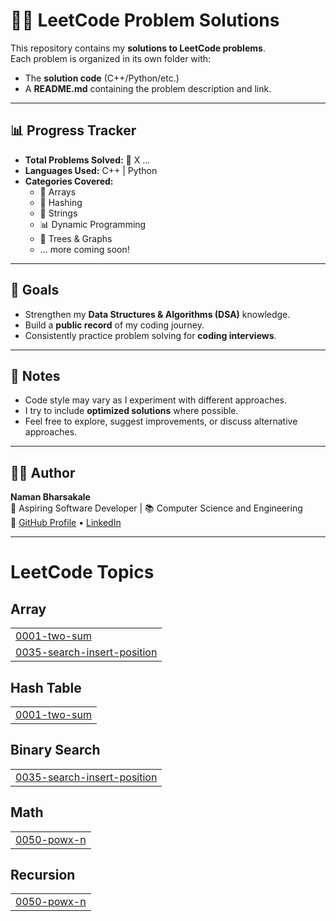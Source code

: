 # 🧑‍💻 LeetCode Problem Solutions

This repository contains my **solutions to LeetCode problems**.  
Each problem is organized in its own folder with:
- The **solution code** (C++/Python/etc.)
- A **README.md** containing the problem description and link.


---

## 📊 Progress Tracker

- **Total Problems Solved:** 🚀 X  ...
- **Languages Used:** C++ | Python 
- **Categories Covered:**
  - 🧮 Arrays
  - 🔑 Hashing
  - 📝 Strings
  - 📊 Dynamic Programming
  - 🌳 Trees & Graphs
  - … more coming soon!

---

## 🎯 Goals
- Strengthen my **Data Structures & Algorithms (DSA)** knowledge.
- Build a **public record** of my coding journey.
- Consistently practice problem solving for **coding interviews**.

---

## 📌 Notes
- Code style may vary as I experiment with different approaches.
- I try to include **optimized solutions** where possible.
- Feel free to explore, suggest improvements, or discuss alternative approaches.

---

## 🧑‍💻 Author
**Naman Bharsakale**  
💼 Aspiring Software Developer | 📚 Computer Science and Engineering  
🔗 [GitHub Profile](https://github.com/NamanBharsakale) • [LinkedIn](https://www.linkedin.com/in/naman-bharsakale-1a7052301/)

---

<!---LeetCode Topics Start-->
# LeetCode Topics
## Array
|  |
| ------- |
| [0001-two-sum](https://github.com/NamanBharsakale/leetcode-problem-solved/tree/master/0001-two-sum) |
| [0035-search-insert-position](https://github.com/NamanBharsakale/leetcode-problem-solved/tree/master/0035-search-insert-position) |
## Hash Table
|  |
| ------- |
| [0001-two-sum](https://github.com/NamanBharsakale/leetcode-problem-solved/tree/master/0001-two-sum) |
## Binary Search
|  |
| ------- |
| [0035-search-insert-position](https://github.com/NamanBharsakale/leetcode-problem-solved/tree/master/0035-search-insert-position) |
## Math
|  |
| ------- |
| [0050-powx-n](https://github.com/NamanBharsakale/leetcode-problem-solved/tree/master/0050-powx-n) |
## Recursion
|  |
| ------- |
| [0050-powx-n](https://github.com/NamanBharsakale/leetcode-problem-solved/tree/master/0050-powx-n) |
<!---LeetCode Topics End-->
